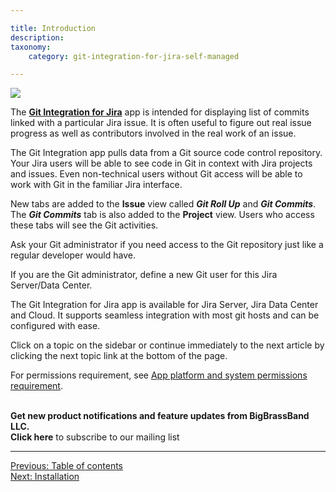 ```yaml
---

title: Introduction
description:
taxonomy:
    category: git-integration-for-jira-self-managed

---
```

![](/wp-content/uploads/gij-docs-introduction-bbb-overview_708.png)

The [**Git Integration for Jira**](https://marketplace.atlassian.com/apps/4984/git-integration-for-jira?hosting=datacenter&tab=overview) app is intended for displaying list of commits linked with a particular Jira issue. It is often useful to figure out real issue progress as well as contributors involved in the real work of an issue.

The Git Integration app pulls data from a Git source code control repository. Your Jira users will be able to see code in Git in context with Jira projects and issues. Even non-technical users without Git access will be able to work with Git in the familiar Jira interface.

New tabs are added to the **Issue** view called _**Git Roll Up**_ and _**Git Commits**_. The _**Git Commits**_ tab is also added to the **Project** view. Users who access these tabs will see the Git activities.

Ask your Git administrator if you need access to the Git repository just like a regular developer would have.

If you are the Git administrator, define a new Git user for this Jira Server/Data Center.

The Git Integration for Jira app is available for Jira Server, Jira Data Center and Cloud. It supports seamless integration with most git hosts and can be configured with ease.

Click on a topic on the sidebar or continue immediately to the next article by clicking the next topic link at the bottom of the page.

For permissions requirement, see [App platform and system permissions requirement](/git-integration-for-jira-self-managed/Permissions).
<br>
<br>
<div class="bbb-callout bbb--tip">
    <div class="irow">
    <div class="ilogobox">
        <span class="logoimg"></span>
    </div>
    <div class="imsgbox">
        <b>Get new product notifications and feature updates from BigBrassBand LLC.</b>
        <div class="nextpara>
            <a href="http://eepurl.com/hhfbwz" target="_blank"><b>Click here</b></a> to subscribe to our mailing list
        </div>
    </div>
    </div>
</div>

* * *

[Previous: Table of contents](/git-integration-for-jira-self-managed/Documentation)  
[Next: Installation](/git-integration-for-jira-self-managed/Installation)